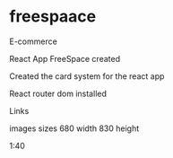 # freespaace
E-commerce

React App FreeSpace created 

Created the card system for the react app

React router dom installed

Links


images sizes 680 width   830 height

1:40